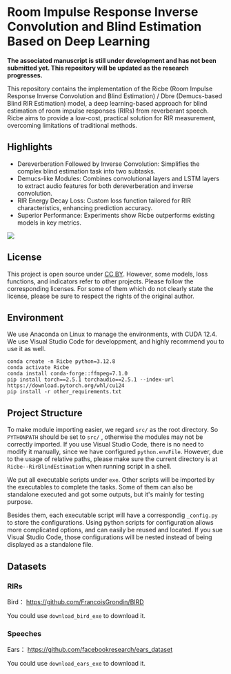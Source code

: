 # Room Impulse Response Inverse Convolution and Blind Estimation Based on Deep Learning 

**The associated manuscript is still under development and has not been submitted yet. This repository will be updated as the research progresses.**

This repository contains the implementation of the Ricbe (Room Impulse Response Inverse Convolution and Blind Estimation) / Dbre (Demucs-based Blind RIR Estimation) model, a deep learning-based approach for blind estimation of room impulse responses (RIRs) from reverberant speech. Ricbe aims to provide a low-cost, practical solution for RIR measurement, overcoming limitations of traditional methods.

## Highlights

- Dereverberation Followed by Inverse Convolution: Simplifies the complex blind estimation task into two subtasks.
- Demucs-like Modules: Combines convolutional layers and LSTM layers to extract audio features for both dereverberation and inverse convolution.
- RIR Energy Decay Loss: Custom loss function tailored for RIR characteristics, enhancing prediction accuracy.
- Superior Performance: Experiments show Ricbe outperforms existing models in key metrics.

![](./readme_img/dic.png)

## License

This project is open source under [CC BY](https://creativecommons.org/licenses/by/4.0/). However, some models, loss functions, and indicators refer to other projects. Please follow the corresponding licenses. For some of them which do not clearly state the license, please be sure to respect the rights of the original author.

## Environment

We use Anaconda on Linux to manage the environments, with CUDA 12.4. We use Visual Studio Code for developpment, and highly recommend you to use it as well.

```shell
conda create -n Ricbe python=3.12.8
conda activate Ricbe
conda install conda-forge::ffmpeg=7.1.0
pip install torch==2.5.1 torchaudio==2.5.1 --index-url https://download.pytorch.org/whl/cu124
pip install -r other_requirements.txt
```

## Project Structure

To make module importing easier, we regard `src/` as the root directory. So `PYTHONPATH` should be set to `src/` , otherwise the modules may not be correctly imported. If you use Visual Studio Code, there is no need to modify it manually, since we have configured `python.envFile`. However, due to the usage of relative paths, please make sure the current directory is at `Ricbe--RirBlindEstimation` when running script in a shell.

We put all executable scripts under `exe`. Other scripts will be imported by the executables to complete the tasks. Some of them can also be standalone executed and got some outputs, but it's mainly for testing purpose.

Besides them, each executable script will have a correspondig `_config.py` to store the configurations. Using python scripts for configuration allows more complicated options, and can easily be reused and located. If you sue Visual Studio Code, those configurations will be nested instead of being displayed as a standalone file.

## Datasets

### RIRs

Bird： https://github.com/FrancoisGrondin/BIRD

You could use `download_bird_exe` to download it.

### Speeches

Ears： https://github.com/facebookresearch/ears_dataset

You could use `download_ears_exe` to download it.
